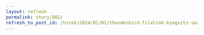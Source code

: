 ```yaml
---
layout: refresh
permalink: story/862/
refresh_to_post_id: /hírek/2014/01/01/thunderbird-filelink-kiegszts-seafile-hoz
---
```


